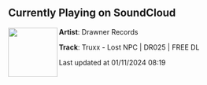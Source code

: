 ## Currently Playing on SoundCloud

[<img align="left" width="100" src="https://i1.sndcdn.com/artworks-AEztoTuCzE0B7ubP-l16pqw-t500x500.jpg">](https://soundcloud.com/drawnerrecords/truxx-lost-npc-dr025-free-dl)

**Artist**: Drawner Records 

**Track**: Truxx - Lost NPC | DR025 | FREE DL

Last updated at 01/11/2024 08:19

